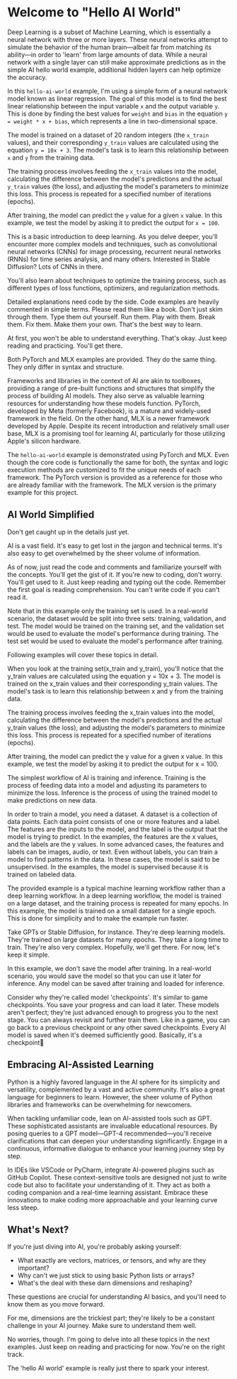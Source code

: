 # Welcome to "Hello AI World"

Deep Learning is a subset of Machine Learning, which is essentially a neural network with three or more layers. These neural networks attempt to simulate the behavior of the human brain—albeit far from matching its ability—in order to 'learn' from large amounts of data. While a neural network with a single layer can still make approximate predictions as in the simple AI hello world example, additional hidden layers can help optimize the accuracy.

In this `hello-ai-world` example, I'm using a simple form of a neural network model known as linear regression. The goal of this model is to find the best linear relationship between the input variable `x` and the output variable `y`. This is done by finding the best values for `weight` and `bias` in the equation `y = weight * x + bias`, which represents a line in two-dimensional space.

The model is trained on a dataset of 20 random integers (the `x_train` values), and their corresponding `y_train` values are calculated using the equation `y = 10x + 3`. The model's task is to learn this relationship between `x` and `y` from the training data.

The training process involves feeding the `x_train` values into the model, calculating the difference between the model's predictions and the actual `y_train` values (the loss), and adjusting the model's parameters to minimize this loss. This process is repeated for a specified number of iterations (epochs).

After training, the model can predict the `y` value for a given `x` value. In this example, we test the model by asking it to predict the output for `x = 100`.

This is a basic introduction to deep learning. As you delve deeper, you'll encounter more complex models and techniques, such as convolutional neural networks (CNNs) for image processing, recurrent neural networks (RNNs) for time series analysis, and many others. Interested in Stable Diffusion? Lots of CNNs in there.

You'll also learn about techniques to optimize the training process, such as different types of loss functions, optimizers, and regularization methods.

Detailed explanations need code by the side. Code examples are heavily commented in simple terms. Please read them like a book. Don't just skim through them. Type them out yourself. Run them. Play with them. Break them. Fix them. Make them your own. That's the best way to learn.

At first, you won't be able to understand everything. That's okay. Just keep reading and practicing. You'll get there.

Both PyTorch and MLX examples are provided. They do the same thing. They only differ in syntax and structure. 

Frameworks and libraries in the context of AI are akin to toolboxes, providing a range of pre-built functions and structures that simplify the process of building AI models. They also serve as valuable learning resources for understanding how these models function. PyTorch, developed by Meta (formerly Facebook), is a mature and widely-used framework in the field. On the other hand, MLX is a newer framework developed by Apple. Despite its recent introduction and relatively small user base, MLX is a promising tool for learning AI, particularly for those utilizing Apple's silicon hardware.

The `hello-ai-world` example is demonstrated using PyTorch and MLX. Even though the core code is functionally the same for both, the syntax and logic execution methods are customized to fit the unique needs of each framework. The PyTorch version is provided as a reference for those who are already familiar with the framework. The MLX version is the primary example for this project.

## AI World Simplified

Don't get caught up in the details just yet. 

AI is a vast field. It's easy to get lost in the jargon and technical terms. It's also easy to get overwhelmed by the sheer volume of information.

As of now, just read the code and comments and familiarize yourself with the concepts. You'll get the gist of it. If you're new to coding, don't worry. You'll get used to it. Just keep reading and typing out the code. Remember the first goal is reading comprehension. You can't write code if you can't read it.

Note that in this example only the training set is used. In a real-world scenario, the dataset would be split into three sets: training, validation, and test. The model would be trained on the training set, and the validation set would be used to evaluate the model's performance during training. The test set would be used to evaluate the model's performance after training.

Following examples will cover these topics in detail.

When you look at the training set(x_train and y_train), you'll notice that the y_train values are calculated using the equation y = 10x + 3. The model is trained on the x_train values and their corresponding y_train values. The model's task is to learn this relationship between x and y from the training data.

The training process involves feeding the x_train values into the model, calculating the difference between the model's predictions and the actual y_train values (the loss), and adjusting the model's parameters to minimize this loss. This process is repeated for a specified number of iterations (epochs).

After training, the model can predict the y value for a given x value. In this example, we test the model by asking it to predict the output for x = 100.

The simplest workflow of AI is training and inference. Training is the process of feeding data into a model and adjusting its parameters to minimize the loss. Inference is the process of using the trained model to make predictions on new data.

In order to train a model, you need a dataset. A dataset is a collection of data points. Each data point consists of one or more features and a label. The features are the inputs to the model, and the label is the output that the model is trying to predict. In the examples, the features are the x values, and the labels are the y values. In some advanced cases, the features and labels can be images, audio, or text. Even without labels, you can train a model to find patterns in the data. In these cases, the model is said to be unsupervised. In the examples, the model is supervised because it is trained on labeled data.

The provided example is a typical machine learning workflow rather than a deep learning workflow. In a deep learning workflow, the model is trained on a large dataset, and the training process is repeated for many epochs. In this example, the model is trained on a small dataset for a single epoch. This is done for simplicity and to make the example run faster. 

Take GPTs or Stable Diffusion, for instance. They're deep learning models. They're trained on large datasets for many epochs. They take a long time to train. They're also very complex. Hopefully, we'll get there. For now, let's keep it simple.

In this example, we don't save the model after training. In a real-world scenario, you would save the model so that you can use it later for inference. Any model can be saved after training and loaded for inference. 

Consider why they're called model 'checkpoints'. It's similar to game checkpoints. You save your progress and can load it later. These models aren't perfect; they're just advanced enough to progress you to the next stage. You can always revisit and further train them. Like in a game, you can go back to a previous checkpoint or any other saved checkpoints.
Every AI model is saved when it's deemed sufficiently good. Basically, it's a checkpoint🤗

## Embracing AI-Assisted Learning

Python is a highly favored language in the AI sphere for its simplicity and versatility, complemented by a vast and active community. It's also a great language for beginners to learn. However, the sheer volume of Python libraries and frameworks can be overwhelming for newcomers.

When tackling unfamiliar code, lean on AI-assisted tools such as GPT. These sophisticated assistants are invaluable educational resources. By posing queries to a GPT model—GPT-4 recommended—you'll receive clarifications that can deepen your understanding significantly. Engage in a continuous, informative dialogue to enhance your learning journey step by step.

In IDEs like VSCode or PyCharm, integrate AI-powered plugins such as GitHub Copilot. These context-sensitive tools are designed not just to write code but also to facilitate your understanding of it. They act as both a coding companion and a real-time learning assistant. Embrace these innovations to make coding more approachable and your learning curve less steep.

## What's Next?

If you're just diving into AI, you're probably asking yourself:

- What exactly are vectors, matrices, or tensors, and why are they important?
- Why can't we just stick to using basic Python lists or arrays?
- What's the deal with these darn dimensions and reshaping?

These questions are crucial for understanding AI basics, and you'll need to know them as you move forward.

For me, dimensions are the trickiest part; they're likely to be a constant challenge in your AI journey. Make sure to understand them well.

No worries, though. I'm going to delve into all these topics in the next examples. Just keep on reading and practicing for now. You're on the right track.

The 'hello AI world' example is really just there to spark your interest.